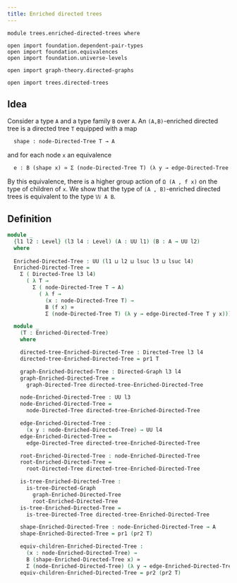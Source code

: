 ```yaml
---
title: Enriched directed trees
---
```


```
module trees.enriched-directed-trees where

open import foundation.dependent-pair-types
open import foundation.equivalences
open import foundation.universe-levels

open import graph-theory.directed-graphs

open import trees.directed-trees
```

## Idea

Consider a type `A` and a type family `B` over `A`. An `(A,B)`-enriched directed tree is a directed tree `T` equipped with a map

```md
  shape : node-Directed-Tree T → A
```

and for each node `x` an equivalence

```md
  e : B (shape x) ≃ Σ (node-Directed-Tree T) (λ y → edge-Directed-Tree T y x)
```

By this equivalence, there is a higher group action of `Ω (A , f x)` on the type of children of `x`. We show that the type of `(A , B)`-enriched directed trees is equivalent to the type `𝕎 A B`.

## Definition

```agda
module _
  {l1 l2 : Level} (l3 l4 : Level) (A : UU l1) (B : A → UU l2)
  where
  
  Enriched-Directed-Tree : UU (l1 ⊔ l2 ⊔ lsuc l3 ⊔ lsuc l4)
  Enriched-Directed-Tree =
    Σ ( Directed-Tree l3 l4)
      ( λ T →
        Σ ( node-Directed-Tree T → A)
          ( λ f →
            (x : node-Directed-Tree T) →
            B (f x) ≃
            Σ (node-Directed-Tree T) (λ y → edge-Directed-Tree T y x)))

  module _
    (T : Enriched-Directed-Tree)
    where

    directed-tree-Enriched-Directed-Tree : Directed-Tree l3 l4
    directed-tree-Enriched-Directed-Tree = pr1 T

    graph-Enriched-Directed-Tree : Directed-Graph l3 l4
    graph-Enriched-Directed-Tree =
      graph-Directed-Tree directed-tree-Enriched-Directed-Tree

    node-Enriched-Directed-Tree : UU l3
    node-Enriched-Directed-Tree =
      node-Directed-Tree directed-tree-Enriched-Directed-Tree

    edge-Enriched-Directed-Tree :
      (x y : node-Enriched-Directed-Tree) → UU l4
    edge-Enriched-Directed-Tree =
      edge-Directed-Tree directed-tree-Enriched-Directed-Tree

    root-Enriched-Directed-Tree : node-Enriched-Directed-Tree
    root-Enriched-Directed-Tree =
      root-Directed-Tree directed-tree-Enriched-Directed-Tree

    is-tree-Enriched-Directed-Tree :
      is-tree-Directed-Graph
        graph-Enriched-Directed-Tree
        root-Enriched-Directed-Tree
    is-tree-Enriched-Directed-Tree =
      is-tree-Directed-Tree directed-tree-Enriched-Directed-Tree

    shape-Enriched-Directed-Tree : node-Enriched-Directed-Tree → A
    shape-Enriched-Directed-Tree = pr1 (pr2 T)

    equiv-children-Enriched-Directed-Tree :
      (x : node-Enriched-Directed-Tree) →
      B (shape-Enriched-Directed-Tree x) ≃
      Σ (node-Enriched-Directed-Tree) (λ y → edge-Enriched-Directed-Tree y x)
    equiv-children-Enriched-Directed-Tree = pr2 (pr2 T)
```
